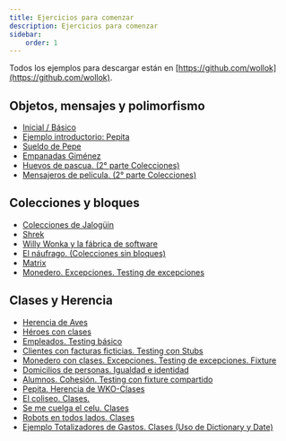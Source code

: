 ```yaml
---
title: Ejercicios para comenzar
description: Ejercicios para comenzar
sidebar:
    order: 1
---
```


Todos los ejemplos para descargar están en [https://github.com/wollok](https://github.com/wollok).

## Objetos, mensajes y polimorfismo

<div class="container">
    <ul class="list-group">
    <li class="list-group-item"><a href="https://github.com/wollok/initialLearning">Inicial / Básico</a></li>
    <li class="list-group-item"><a href="https://github.com/wollok/introPepita">Ejemplo introductorio: Pepita</a></li>
    <li class="list-group-item"><a href="https://github.com/wollok/PolimorfismoSueldoDePepe">Sueldo de Pepe</a></li>
    <li class="list-group-item"><a href="https://github.com/wollok/polimorfismoEmpanadasGimenez">Empanadas Giménez</a></li>
    <li class="list-group-item"><a href="https://github.com/wollok/polimorfismoColeccionesHuevosDePascua">Huevos de pascua. (2° parte Colecciones)</a></li>
    <li class="list-group-item"><a href="https://github.com/wollok/polimorfismoColeccionesMensajerosDePelicula">Mensajeros de película. (2° parte Colecciones)</a></li>
    </ul>
</div>

## Colecciones y bloques

<div class="container">
    <ul class="list-group">
    <li class="list-group-item"><a href="https://github.com/wollok/coleccionesBloquesJaloguin">Colecciones de Jalogüin</a></li>
    <li class="list-group-item"><a href="https://github.com/wollok/heroesConObjetos">Shrek</a></li>
    <li class="list-group-item"><a href="https://github.com/wollok/coleccionesWillyWonka">Willy Wonka y la fábrica de software</a></li>
    <li class="list-group-item"><a href="https://github.com/wollok/coleccionesSinBloquesNaufrago">El náufrago. (Colecciones sin bloques)</a></li>
    <li class="list-group-item"><a href="https://github.com/wollok/ColeccionesMatrixElElegido">Matrix</a></li>
    <li class="list-group-item"><a href="https://github.com/wollok/excepcionesMonedero">Monedero. Excepciones. Testing de excepciones</a></li>
    </ul>
</div>

## Clases y Herencia


<div class="container">
    <ul class="list-group">
    <li class="list-group-item"><a href="https://github.com/wollok/herenciaAvesPepita">Herencia de Aves</a></li>
    <li class="list-group-item"><a href="https://github.com/wollok/heroesConClases">Héroes con clases</a></li>
    <li class="list-group-item"><a href="https://github.com/wollok/testingEmpleados">Empleados. Testing básico</a></li>
    <li class="list-group-item"><a href="https://github.com/wollok/testingClienteStub">Clientes con facturas ficticias. Testing con Stubs</a></li>
    <li class="list-group-item"><a href="https://github.com/wollok/excepcionesMonederoClases">Monedero con clases. Excepciones. Testing de excepciones. Fixture</a></li>
    <li class="list-group-item"><a href="https://github.com/wollok/igualdadIdentidadDomicilios">Domicilios de personas. Igualdad e identidad</a></li>
    <li class="list-group-item"><a href="https://github.com/wollok/cohesionAlumnos">Alumnos. Cohesión. Testing con fixture compartido</a></li>
    <li class="list-group-item"><a href="https://github.com/wollok/herenciaPepitaWKO">Pepita. Herencia de WKO-Clases</a></li>
    <li class="list-group-item"><a href="https://github.com/wollok/clasesColiseo">El coliseo. Clases.</a></li>
    <li class="list-group-item"><a href="https://github.com/wollok/clasesElCelu">Se me cuelga el celu. Clases</a></li>
    <li class="list-group-item"><a href="https://github.com/wollok/clasesBots">Robots en todos lados. Clases</a></li>
    <li class="list-group-item"><a href="https://github.com/wollok/dictionaryTotales">Ejemplo Totalizadores de Gastos. Clases (Uso de Dictionary y Date)</a></li>
    </ul>
</div>


